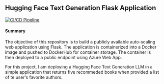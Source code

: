 ## Hugging Face Text Generation Flask Application  

[![CI/CD Pipeline](https://github.com/nogibjj/mjh140_individual4/actions/workflows/cicd.yml/badge.svg)](https://github.com/nogibjj/mjh140_individual4/actions/workflows/cicd.yml)

#### Summary

The objective of this repository is to build a publicly available auto-scaling web application using Flask. The application is containerized into a Docker image and pushed to DockerHub for container storage. The container is then deployed to a public endpoint using Azure Web App.

For this project, I am deploying a Hugging Face Text Generation LLM in a simple application that returns five recommeded books when provided a list of te user's favorite authors.
